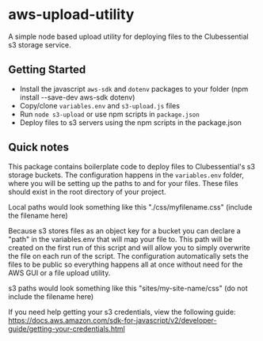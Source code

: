 # aws-upload-utility
A simple node based upload utility for deploying files to the Clubessential s3 storage service. 

## Getting Started

- Install the javascript `aws-sdk` and `dotenv` packages to your folder (npm install --save-dev aws-sdk dotenv)
- Copy/clone `variables.env` and `s3-upload.js` files
- Run `node s3-upload` or use npm scripts in `package.json`
- Deploy files to s3 servers using the npm scripts in the package.json

## Quick notes

This package contains boilerplate code to deploy files to Clubessential's s3 storage buckets. The configuration happens in the `variables.env` folder, where you will be setting up the paths to and for your files. These files should exist in the root directory of your project.

Local paths would look something like this "./css/myfilename.css" (include the filename here)

Because s3 stores files as an object key for a bucket you can declare a "path" in the variables.env that will map your file to. This path will be created on the first run of this script and will allow you to simply overwrite the file on each run of the script. The configuration automatically sets the files to be public so everything happens all at once without need for the AWS GUI or a file upload utility.

s3 paths would look something like this "sites/my-site-name/css" (do not include the filename here)

If you need help getting your s3 credentials, view the following guide:
https://docs.aws.amazon.com/sdk-for-javascript/v2/developer-guide/getting-your-credentials.html

